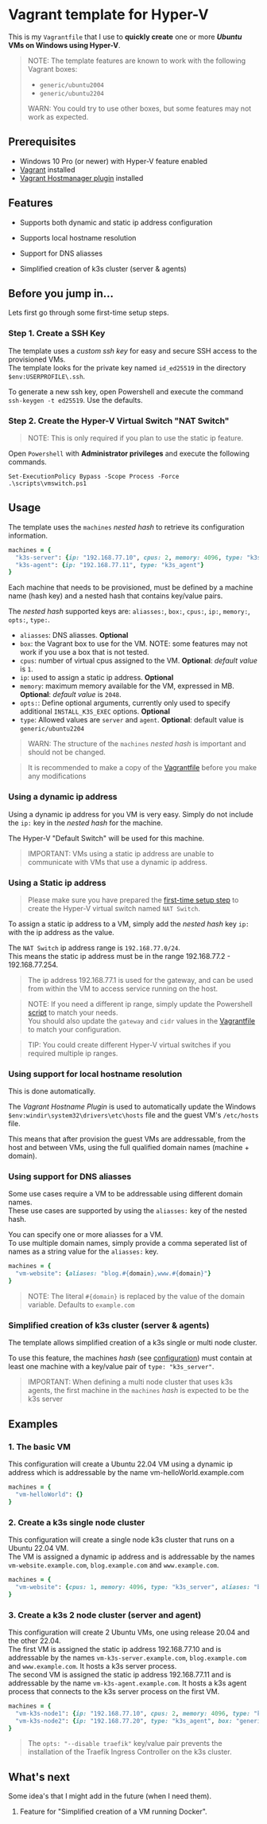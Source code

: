 # Vagrant template for Hyper-V

This is my `Vagrantfile` that I use to __quickly create__ one or more __*Ubuntu* VMs on Windows using Hyper-V__.

> NOTE: The template features are known to work with the following Vagrant boxes:
> * `generic/ubuntu2004`
> * `generic/ubuntu2204`
>
> WARN: You could try to use other boxes, but some features may not work as expected.

## Prerequisites

- Windows 10 Pro (or newer) with Hyper-V feature enabled
- [Vagrant](https://www.vagrantup.com/) installed
- [Vagrant Hostmanager plugin](https://github.com/devopsgroup-io/vagrant-hostmanager) installed

## Features

* Supports both dynamic and static ip address configuration

* Supports local hostname resolution

* Support for DNS aliasses

* Simplified creation of k3s cluster (server & agents)

## Before you jump in...

Lets first go through some first-time setup steps.

### Step 1. Create a SSH Key

The template uses a _custom ssh key_ for easy and secure SSH access to the provisioned VMs.  
The template looks for the private key named `id_ed25519` in the directory `$env:USERPROFILE\.ssh`.

To generate a new ssh key, open Powershell and execute the command `ssh-keygen -t ed25519`. Use the defaults.

### Step 2. Create the Hyper-V Virtual Switch "NAT Switch"

> NOTE: This is only required if you plan to use the static ip feature.

Open `Powershell` with __Administrator privileges__ and execute the following commands.  

```pwsh
Set-ExecutionPolicy Bypass -Scope Process -Force
.\scripts\vmswitch.ps1
```

## Usage

The template uses the `machines` _nested hash_ to retrieve its configuration information.  

```ruby
machines = {
  "k3s-server": {ip: "192.168.77.10", cpus: 2, memory: 4096, type: "k3s_server", aliases: "blog.#{domain},www.#{domain}"},
  "k3s-agent": {ip: "192.168.77.11", type: "k3s_agent"}
}
```

Each machine that needs to be provisioned, must be defined by a machine name (hash key) and a nested hash that contains key/value pairs.

The _nested hash_ supported keys are: `aliasses:`, `box:`, `cpus:`, `ip:`, `memory:`, `opts:`, `type:`.

* `aliasses`: DNS aliasses. __Optional__
* `box`: the Vagrant box to use for the VM. NOTE: some features may not work if you use a box that is not tested.
* `cpus`:  number of virtual cpus assigned to the VM. __Optional__: _default value_ is `1`.
* `ip`: used to assign a static ip address. __Optional__
* `memory`: maximum memory available for the VM, expressed in MB. __Optional__: _default value_ is `2048`.
* `opts:`: Define optional arguments, currently only used to specify additional `INSTALL_K3S_EXEC` options. __Optional__
* `type`: Allowed values are `server` and `agent`. __Optional__: default value is `generic/ubuntu2204`

> WARN: The structure of the `machines` _nested hash_ is important and should not be changed.

> It is recommended to make a copy of the [Vagrantfile](./Vagrantfile) before you make any modifications

### Using a dynamic ip address

Using a dynamic ip address for you VM is very easy.
Simply do not include the `ip:` key in the _nested hash_ for the machine.  

The Hyper-V "Default Switch" will be used for this machine.

> IMPORTANT: VMs using a static ip address are unable to communicate with VMs that use a dynamic ip address.

### Using a Static ip address

> Please make sure you have prepared the [first-time setup step](#step-2-create-the-hyper-v-virtual-switch-nat-switch) to create the Hyper-V virtual switch named `NAT Switch`. 

To assign a static ip address to a VM, simply add the _nested hash_ key `ip:` with the ip address as the value.

The `NAT Switch` ip address range is `192.168.77.0/24`.  
This means the static ip address must be in the range 192.168.77.2 - 192.168.77.254.

> The ip address 192.168.77.1 is used for the gateway, and can be used from within the VM to access service running on the host.

> NOTE: If you need a different ip range, simply update the Powershell [script](./scripts/vmswitch.ps1) to match your needs.  
> You should also update the `gateway` and `cidr` values in the [Vagrantfile](./Vagrantfile) to match your configuration.

> TIP: You could create different Hyper-V virtual switches if you required multiple ip ranges.

### Using support for local hostname resolution

This is done automatically.

The _Vagrant Hostname Plugin_ is used to automatically update the Windows `$env:windir\system32\drivers\etc\hosts` file and the guest VM's `/etc/hosts` file.

This means that after provision the guest VMs are addressable, from the host and between VMs, using the full qualified domain names (machine + domain).

### Using support for DNS aliasses

Some use cases require a VM to be addressable using different domain names.  
These use cases are supported by using the `aliasses:` key of the nested hash.

You can specify one or more aliasses for a VM.  
To use multiple domain names, simply provide a comma seperated list of names as a string value for the `aliasses:` key.

```ruby
machines = {
  "vm-website": {aliases: "blog.#{domain},www.#{domain}"}
}
```

> NOTE: The literal `#{domain}` is replaced by the value of the domain variable. Defaults to `example.com`

### Simplified creation of k3s cluster (server & agents)

The template allows simplified creation of a k3s single or multi node cluster.  

To use this feature, the machines _hash_ (see [configuration](#configuration)) must contain at least one machine with a key/value pair of `type: "k3s_server"`.

> IMPORTANT: When defining a multi node cluster that uses k3s agents, the first machine in the `machines` _hash_ is expected to be the k3s server

## Examples

### 1. The basic VM

This configuration will create a Ubuntu 22.04 VM using a dynamic ip address which is addressable by the name vm-helloWorld.example.com

```ruby
machines = {
  "vm-helloWorld": {}
}
```

### 2. Create a k3s single node cluster

This configuration will create a single node k3s cluster that runs on a Ubuntu 22.04 VM.  
The VM is assigned a dynamic ip address and is addressable by the names `vm-website.example.com`, `blog.example.com` and `www.example.com`.

```ruby
machines = {
  "vm-website": {cpus: 1, memory: 4096, type: "k3s_server", aliases: "blog.#{domain},www.#{domain}"}
}
```

### 3. Create a k3s 2 node cluster (server and agent)

This configuration will create 2 Ubuntu VMs, one using release 20.04 and the other 22.04.  
The first VM is assigned the static ip address 192.168.77.10 and is addressable by the names `vm-k3s-server.example.com`, `blog.example.com` and `www.example.com`. It hosts a k3s server process.  
The second VM is assigned the static ip address 192.168.77.11 and is addressable by the name `vm-k3s-agent.example.com`. It hosts a k3s agent process that connects to the k3s server process on the first VM.

```ruby
machines = {
  "vm-k3s-node1": {ip: "192.168.77.10", cpus: 2, memory: 4096, type: "k3s_server", aliases: "blog.#{domain},www.#{domain}", opts: "--disable traefik"},
  "vm-k3s-node2": {ip: "192.168.77.20", type: "k3s_agent", box: "generic/ubuntu2004"}
}
```

> The `opts: "--disable traefik"` key/value pair prevents the installation of the Traefik Ingress Controller on the k3s cluster.

## What's next

Some idea's that I might add in the future (when I need them).

1. Feature for "Simplified creation of a VM running Docker".
